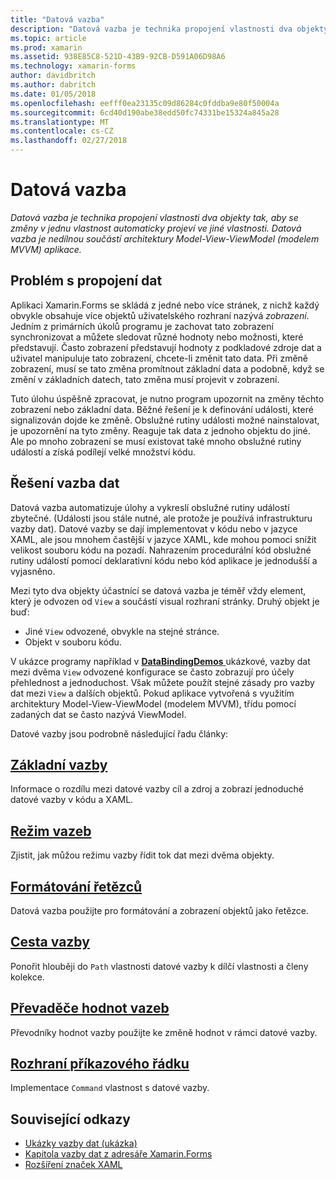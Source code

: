```yaml
---
title: "Datová vazba"
description: "Datová vazba je technika propojení vlastnosti dva objekty tak, aby se změny v jednu vlastnost automaticky projeví ve jiné vlastnosti. Datová vazba je nedílnou součástí architektury Model-View-ViewModel (modelem MVVM) aplikace."
ms.topic: article
ms.prod: xamarin
ms.assetid: 938E85C8-521D-43B9-92CB-D591A06D98A6
ms.technology: xamarin-forms
author: davidbritch
ms.author: dabritch
ms.date: 01/05/2018
ms.openlocfilehash: eefff0ea23135c09d86284c0fddba9e80f50004a
ms.sourcegitcommit: 6cd40d190abe38edd50fc74331be15324a845a28
ms.translationtype: MT
ms.contentlocale: cs-CZ
ms.lasthandoff: 02/27/2018
---
```

# <a name="data-binding"></a>Datová vazba

_Datová vazba je technika propojení vlastnosti dva objekty tak, aby se změny v jednu vlastnost automaticky projeví ve jiné vlastnosti. Datová vazba je nedílnou součástí architektury Model-View-ViewModel (modelem MVVM) aplikace._

## <a name="the-data-linking-problem"></a>Problém s propojení dat

Aplikaci Xamarin.Forms se skládá z jedné nebo více stránek, z nichž každý obvykle obsahuje více objektů uživatelského rozhraní nazývá *zobrazení*. Jedním z primárních úkolů programu je zachovat tato zobrazení synchronizovat a můžete sledovat různé hodnoty nebo možnosti, které představují. Často zobrazení představují hodnoty z podkladové zdroje dat a uživatel manipuluje tato zobrazení, chcete-li změnit tato data. Při změně zobrazení, musí se tato změna promítnout základní data a podobně, když se změní v základních datech, tato změna musí projevit v zobrazení.

Tuto úlohu úspěšně zpracovat, je nutno program upozornit na změny těchto zobrazení nebo základní data. Běžné řešení je k definování události, které signalizován dojde ke změně. Obslužné rutiny události možné nainstalovat, je upozornění na tyto změny. Reaguje tak data z jednoho objektu do jiné. Ale po mnoho zobrazení se musí existovat také mnoho obslužné rutiny událostí a získá podílejí velké množství kódu.

## <a name="the-data-binding-solution"></a>Řešení vazba dat

Datová vazba automatizuje úlohy a vykreslí obslužné rutiny událostí zbytečné. (Události jsou stále nutné, ale protože je používá infrastrukturu vazby dat). Datové vazby se dají implementovat v kódu nebo v jazyce XAML, ale jsou mnohem častější v jazyce XAML, kde mohou pomoci snížit velikost souboru kódu na pozadí. Nahrazením procedurální kód obslužné rutiny událostí pomocí deklarativní kódu nebo kód aplikace je jednodušší a vyjasněno.

Mezi tyto dva objekty účastnící se datová vazba je téměř vždy element, který je odvozen od `View` a součástí visual rozhraní stránky. Druhý objekt je buď:

- Jiné `View` odvozené, obvykle na stejné stránce.
- Objekt v souboru kódu.

V ukázce programy například v [ **DataBindingDemos** ](https://developer.xamarin.com/samples/xamarin-forms/DataBindingDemos/) ukázkové, vazby dat mezi dvěma `View` odvozené konfigurace se často zobrazují pro účely přehlednost a jednoduchost. Však můžete použít stejné zásady pro vazby dat mezi `View` a dalších objektů. Pokud aplikace vytvořená s využitím architektury Model-View-ViewModel (modelem MVVM), třídu pomocí zadaných dat se často nazývá ViewModel.

Datové vazby jsou podrobně následující řadu články:

## <a name="basic-bindingsbasic-bindingsmd"></a>[Základní vazby](basic-bindings.md)

Informace o rozdílu mezi datové vazby cíl a zdroj a zobrazí jednoduché datové vazby v kódu a XAML.

## <a name="binding-modebinding-modemd"></a>[Režim vazeb](binding-mode.md)

Zjistit, jak můžou režimu vazby řídit tok dat mezi dvěma objekty.

## <a name="string-formattingstring-formattingmd"></a>[Formátování řetězců](string-formatting.md)

Datová vazba použijte pro formátování a zobrazení objektů jako řetězce.

## <a name="binding-pathbinding-pathmd"></a>[Cesta vazby](binding-path.md)

Ponořit hlouběji do `Path` vlastnosti datové vazby k dílčí vlastnosti a členy kolekce.

## <a name="binding-value-convertersconvertersmd"></a>[Převaděče hodnot vazeb](converters.md)

Převodníky hodnot vazby použijte ke změně hodnot v rámci datové vazby.

## <a name="the-command-interfacecommandingmd"></a>[Rozhraní příkazového řádku](commanding.md)

Implementace `Command` vlastnost s datové vazby.



## <a name="related-links"></a>Související odkazy

- [Ukázky vazby dat (ukázka)](https://developer.xamarin.com/samples/xamarin-forms/DataBindingDemos/)
- [Kapitola vazby dat z adresáře Xamarin.Forms](~/xamarin-forms/creating-mobile-apps-xamarin-forms/summaries/chapter16.md)
- [Rozšíření značek XAML](~/xamarin-forms/xaml/markup-extensions/index.md)
